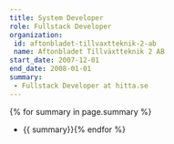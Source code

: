 ```yaml
---
title: System Developer
role: Fullstack Developer
organization:
 id: aftonbladet-tillvaxtteknik-2-ab
 name: Aftonbladet Tillväxtteknik 2 AB
start_date: 2007-12-01
end_date: 2008-01-01
summary: 
 - Fullstack Developer at hitta.se
--- 
```

{% for summary in page.summary %}
* {{ summary}}{% endfor %}
<!--more-->
